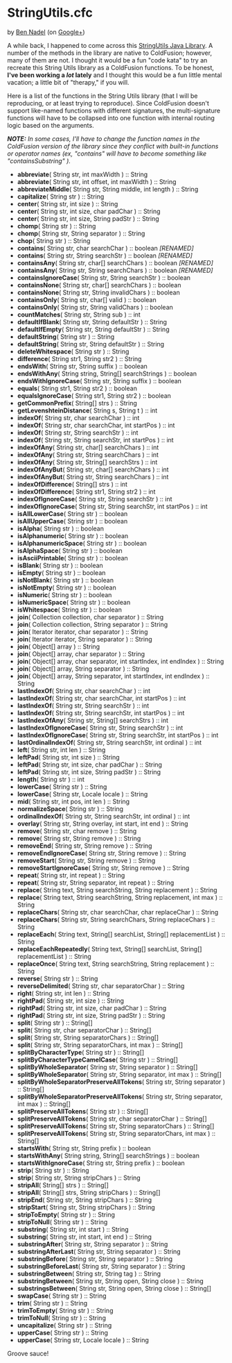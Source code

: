 
# StringUtils.cfc

by [Ben Nadel][bennadel] (on [Google+][googleplus])

A while back, I happened to come across this [StringUtils Java Library][javalib]. A number of the
methods in the library are native to ColdFusion; however, many of them are not. I thought it would
be a fun "code kata" to try an recreate this String Utils library as a ColdFusion functions. To be
honest, __I've been working a _lot_ lately__ and I thought this would be a fun little mental 
vacation; a little bit of "therapy," if you will.

Here is a list of the functions in the String Utils library (that I will be reproducing, or at 
least trying to reproduce). Since ColdFusion doesn't support like-named functions with different 
signatures, the multi-signature functions will have to be collapsed into one function with 
internal routing logic based on the arguments.

_**NOTE:** In some cases, I'll have to change the function names in the ColdFusion version of the
library since they conflict with built-in functions or operator names (ex, "contains" will have
to become something like "containsSubstring" )._

* __abbreviate__( String str, int maxWidth ) :: String
* __abbreviate__( String str, int offset, int maxWidth ) :: String
* __abbreviateMiddle__( String str, String middle, int length ) :: String
* __capitalize__( String str ) :: String
* __center__( String str, int size ) :: String
* __center__( String str, int size, char padChar ) :: String
* __center__( String str, int size, String padStr ) :: String
* __chomp__( String str ) :: String
* __chomp__( String str, String separator ) :: String
* __chop__( String str ) :: String
* __contains__( String str, char searchChar ) :: boolean *[RENAMED]*
* __contains__( String str, String searchStr ) :: boolean *[RENAMED]*
* __containsAny__( String str, char[] searchChars ) :: boolean *[RENAMED]*
* __containsAny__( String str, String searchChars ) :: boolean *[RENAMED]*
* __containsIgnoreCase__( String str, String searchStr ) :: boolean
* __containsNone__( String str, char[] searchChars ) :: boolean
* __containsNone__( String str, String invalidChars ) :: boolean
* __containsOnly__( String str, char[] valid ) :: boolean
* __containsOnly__( String str, String validChars ) :: boolean
* __countMatches__( String str, String sub ) :: int
* __defaultIfBlank__( String str, String defaultStr ) :: String
* __defaultIfEmpty__( String str, String defaultStr ) :: String
* __defaultString__( String str ) :: String
* __defaultString__( String str, String defaultStr ) :: String
* __deleteWhitespace__( String str ) :: String
* __difference__( String str1, String str2 ) :: String
* __endsWith__( String str, String suffix ) :: boolean
* __endsWithAny__( String string, String[] searchStrings ) :: boolean
* __endsWithIgnoreCase__( String str, String suffix ) :: boolean
* __equals__( String str1, String str2 ) :: boolean
* __equalsIgnoreCase__( String str1, String str2 ) :: boolean
* __getCommonPrefix__( String[] strs ) :: String
* __getLevenshteinDistance__( String s, String t ) :: int
* __indexOf__( String str, char searchChar ) :: int
* __indexOf__( String str, char searchChar, int startPos ) :: int
* __indexOf__( String str, String searchStr ) :: int
* __indexOf__( String str, String searchStr, int startPos ) :: int
* __indexOfAny__( String str, char[] searchChars ) :: int
* __indexOfAny__( String str, String searchChars ) :: int
* __indexOfAny__( String str, String[] searchStrs ) :: int
* __indexOfAnyBut__( String str, char[] searchChars ) :: int
* __indexOfAnyBut__( String str, String searchChars ) :: int
* __indexOfDifference__( String[] strs ) :: int
* __indexOfDifference__( String str1, String str2 ) :: int
* __indexOfIgnoreCase__( String str, String searchStr ) :: int
* __indexOfIgnoreCase__( String str, String searchStr, int startPos ) :: int
* __isAllLowerCase__( String str ) :: boolean
* __isAllUpperCase__( String str ) :: boolean
* __isAlpha__( String str ) :: boolean
* __isAlphanumeric__( String str ) :: boolean
* __isAlphanumericSpace__( String str ) :: boolean
* __isAlphaSpace__( String str ) :: boolean
* __isAsciiPrintable__( String str ) :: boolean
* __isBlank__( String str ) :: boolean
* __isEmpty__( String str ) :: boolean
* __isNotBlank__( String str ) :: boolean
* __isNotEmpty__( String str ) :: boolean
* __isNumeric__( String str ) :: boolean
* __isNumericSpace__( String str ) :: boolean
* __isWhitespace__( String str ) :: boolean
* __join__( Collection collection, char separator ) :: String
* __join__( Collection collection, String separator ) :: String
* __join__( Iterator iterator, char separator ) :: String
* __join__( Iterator iterator, String separator ) :: String
* __join__( Object[] array ) :: String
* __join__( Object[] array, char separator ) :: String
* __join__( Object[] array, char separator, int startIndex, int endIndex ) :: String
* __join__( Object[] array, String separator ) :: String
* __join__( Object[] array, String separator, int startIndex, int endIndex ) :: String
* __lastIndexOf__( String str, char searchChar ) :: int
* __lastIndexOf__( String str, char searchChar, int startPos ) :: int
* __lastIndexOf__( String str, String searchStr ) :: int
* __lastIndexOf__( String str, String searchStr, int startPos ) :: int
* __lastIndexOfAny__( String str, String[] searchStrs ) :: int
* __lastIndexOfIgnoreCase__( String str, String searchStr ) :: int
* __lastIndexOfIgnoreCase__( String str, String searchStr, int startPos ) :: int
* __lastOrdinalIndexOf__( String str, String searchStr, int ordinal ) :: int
* __left__( String str, int len ) :: String
* __leftPad__( String str, int size ) :: String
* __leftPad__( String str, int size, char padChar ) :: String
* __leftPad__( String str, int size, String padStr ) :: String
* __length__( String str ) :: int
* __lowerCase__( String str ) :: String
* __lowerCase__( String str, Locale locale ) :: String
* __mid__( String str, int pos, int len ) :: String
* __normalizeSpace__( String str ) :: String
* __ordinalIndexOf__( String str, String searchStr, int ordinal ) :: int
* __overlay__( String str, String overlay, int start, int end ) :: String
* __remove__( String str, char remove ) :: String
* __remove__( String str, String remove ) :: String
* __removeEnd__( String str, String remove ) :: String
* __removeEndIgnoreCase__( String str, String remove ) :: String
* __removeStart__( String str, String remove ) :: String
* __removeStartIgnoreCase__( String str, String remove ) :: String
* __repeat__( String str, int repeat ) :: String
* __repeat__( String str, String separator, int repeat ) :: String
* __replace__( String text, String searchString, String replacement ) :: String
* __replace__( String text, String searchString, String replacement, int max ) :: String
* __replaceChars__( String str, char searchChar, char replaceChar ) :: String
* __replaceChars__( String str, String searchChars, String replaceChars ) :: String
* __replaceEach__( String text, String[] searchList, String[] replacementList ) :: String
* __replaceEachRepeatedly__( String text, String[] searchList, String[] replacementList ) :: String
* __replaceOnce__( String text, String searchString, String replacement ) :: String
* __reverse__( String str ) :: String
* __reverseDelimited__( String str, char separatorChar ) :: String
* __right__( String str, int len ) :: String
* __rightPad__( String str, int size ) :: String
* __rightPad__( String str, int size, char padChar ) :: String
* __rightPad__( String str, int size, String padStr ) :: String
* __split__( String str ) :: String[]
* __split__( String str, char separatorChar ) :: String[]
* __split__( String str, String separatorChars ) :: String[]
* __split__( String str, String separatorChars, int max ) :: String[]
* __splitByCharacterType__( String str ) :: String[]
* __splitByCharacterTypeCamelCase__( String str ) :: String[]
* __splitByWholeSeparator__( String str, String separator ) :: String[]
* __splitByWholeSeparator__( String str, String separator, int max ) :: String[]
* __splitByWholeSeparatorPreserveAllTokens__( String str, String separator ) :: String[]
* __splitByWholeSeparatorPreserveAllTokens__( String str, String separator, int max ) :: String[]
* __splitPreserveAllTokens__( String str ) :: String[]
* __splitPreserveAllTokens__( String str, char separatorChar ) :: String[]
* __splitPreserveAllTokens__( String str, String separatorChars ) :: String[]
* __splitPreserveAllTokens__( String str, String separatorChars, int max ) :: String[]
* __startsWith__( String str, String prefix ) :: boolean
* __startsWithAny__( String string, String[] searchStrings ) :: boolean
* __startsWithIgnoreCase__( String str, String prefix ) :: boolean
* __strip__( String str ) :: String
* __strip__( String str, String stripChars ) :: String
* __stripAll__( String[] strs ) :: String[]
* __stripAll__( String[] strs, String stripChars ) :: String[]
* __stripEnd__( String str, String stripChars ) :: String
* __stripStart__( String str, String stripChars ) :: String
* __stripToEmpty__( String str ) :: String
* __stripToNull__( String str ) :: String
* __substring__( String str, int start ) :: String
* __substring__( String str, int start, int end ) :: String
* __substringAfter__( String str, String separator ) :: String
* __substringAfterLast__( String str, String separator ) :: String
* __substringBefore__( String str, String separator ) :: String
* __substringBeforeLast__( String str, String separator ) :: String
* __substringBetween__( String str, String tag ) :: String
* __substringBetween__( String str, String open, String close ) :: String
* __substringsBetween__( String str, String open, String close ) :: String[]
* __swapCase__( String str ) :: String
* __trim__( String str ) :: String
* __trimToEmpty__( String str ) :: String
* __trimToNull__( String str ) :: String
* __uncapitalize__( String str ) :: String
* __upperCase__( String str ) :: String
* __upperCase__( String str, Locale locale ) :: String

Groove sauce!


[bennadel]: http://www.bennadel.com
[googleplus]: https://plus.google.com/108976367067760160494?rel=author
[javalib]: http://commons.apache.org/proper/commons-lang/javadocs/api-2.6/org/apache/commons/lang/StringUtils.html